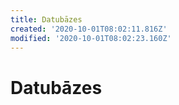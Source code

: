 ```yaml
---
title: Datubāzes
created: '2020-10-01T08:02:11.816Z'
modified: '2020-10-01T08:02:23.160Z'
---
```


# Datubāzes

